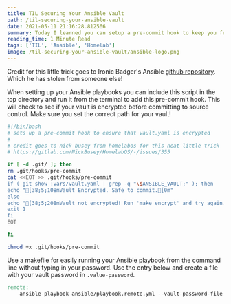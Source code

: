 ```yaml
---
title: TIL Securing Your Ansible Vault
path: /til-securing-your-ansible-vault
date: 2021-05-11 21:16:28.812566
summary: Today I learned you can setup a pre-commit hook to keep you from committing your secrets to source control.
reading_time: 1 Minute Read
tags: ['TIL', 'Ansible', 'Homelab']
image: /til-securing-your-ansible-vault/ansible-logo.png
---
```


Credit for this little trick goes to Ironic Badger's Ansible [github repository](https://github.com/IronicBadger/infra/blob/master/git-init.sh). Which he has stolen from someone else! 

When setting up your Ansible playbooks you can include this script in the top directory and run it from the terminal to add this pre-commit hook. This will check to see if your vault is encrypted before committing to source control. Make sure you set the correct path for your vault!

```bash
#!/bin/bash
# sets up a pre-commit hook to ensure that vault.yaml is encrypted
#
# credit goes to nick busey from homelabos for this neat little trick
# https://gitlab.com/NickBusey/HomelabOS/-/issues/355

if [ -d .git/ ]; then
rm .git/hooks/pre-commit
cat <<EOT >> .git/hooks/pre-commit
if ( git show :vars/vault.yaml | grep -q "\$ANSIBLE_VAULT;" ); then
echo "[38;5;108mVault Encrypted. Safe to commit.[0m"
else
echo "[38;5;208mVault not encrypted! Run 'make encrypt' and try again.[0m"
exit 1
fi
EOT

fi

chmod +x .git/hooks/pre-commit
```

<call-out-box tip>

Use a makefile for easily running your Ansible playbook from the command line without typing in your password. Use the entry below and create a file with your vault password in `.value-password`.



```makefile
remote:
	ansible-playbook ansible/playbook.remote.yml --vault-password-file .vault-password

```

</call-out-box>
